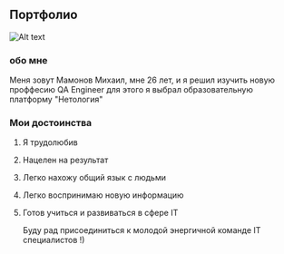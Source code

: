 ## Портфолио

![Alt text](https://file%2B.vscode-resource.vscode-cdn.net/c%3A/Users/User/Desktop/d17da04c-5d38-44c0-b6f5-4269b371d73f.jpg?version%3D1678483380756)

### обо мне 
Меня зовут Мамонов Михаил, мне 26 лет, и я решил изучить новую проффесию QA Engineer для этого я выбрал образовательную платформу "Нетология"

### Мои достоинства

1. Я трудолюбив
2. Нацелен на результат
3. Легко нахожу общий язык с людьми
4. Легко воспринимаю новую информацию 
5. Готов учиться и развиваться в сфере IT  

   Буду рад присоединиться к молодой энергичной команде IT специалистов !) 